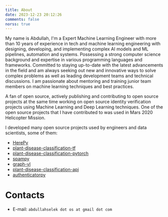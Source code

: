 ```yaml
---
title: About
date: 2023-12-23 20:12:26
comments: false
norss: true
---
```


My name is Abdullah, I'm a Expert Machine Learning Engineer with more than 10 years of experience in tech and machine learning engineering with designing, developing, and implementing complex AI models and ML pipelines, automation and systems. Possessing a strong computer science background and expertise in various programming languages and frameworks. Committed to staying up-to-date with the latest advancements in the field and am always seeking out new and innovative ways to solve complex problems as well as leading development teams and technical discussions. I am passionate about mentoring and training junior team members on machine learning techniques and best practices.

A fan of open source, actively publishing and contributing to open source projects at the same time working on open source identity verification projects using Machine Learning and Deep Learning techniques. One of the open source projects that I have contributed to was used in Mars 2020 Helicopter Mission.

I developed many open source projects used by engineers and data scientists, some of them:

- [HerePy](https://github.com/abdullahselek/HerePy)
- [plant-disease-classification-tf](https://github.com/abdullahselek/plant-disease-classification-tf)
- [plant-disease-classification-pytorch](https://github.com/abdullahselek/plant-disease-classification-pytorch)
- [spampy](https://github.com/abdullahselek/spampy)
- [graph-vl](https://github.com/verifid/graph-vl)
- [plant-disease-classification-api](https://github.com/abdullahselek/plant-disease-classification-api)
- [authenticatorpy](https://github.com/abdullahselek/authenticatorpy)

# Contacts

- E-mail: `abdullahselek dot os at gmail dot com`
